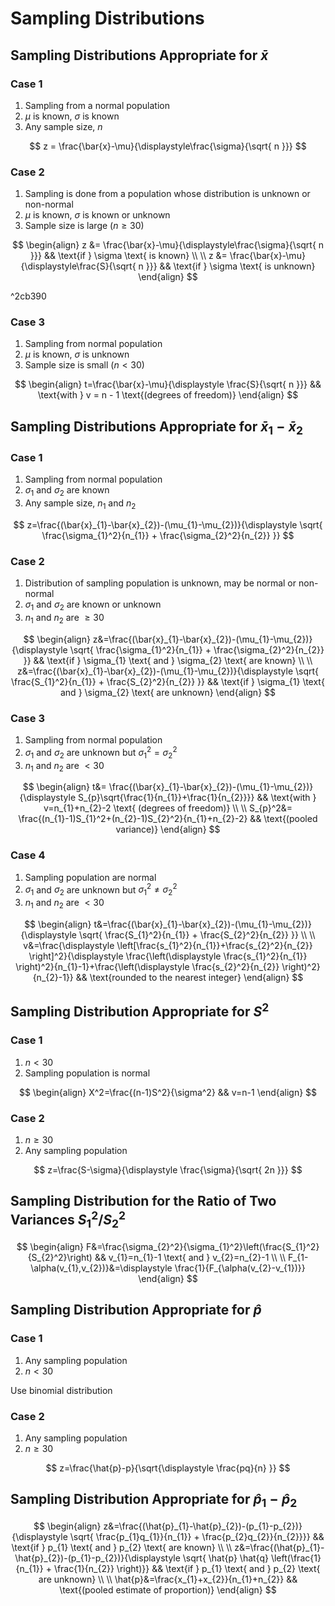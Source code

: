 # Sampling Distributions

## Sampling Distributions Appropriate for $\bar{x}$

### Case 1

1. Sampling from a normal population
2. $\mu$ is known, $\sigma$ is known
3. Any sample size, $n$

$$
z = \frac{\bar{x}-\mu}{\displaystyle\frac{\sigma}{\sqrt{ n }}}
$$

### Case 2

1. Sampling is done from a population whose distribution is unknown or non-normal
2. $\mu$ is known, $\sigma$ is known or unknown
3. Sample size is large $(n\geq 30)$

$$
\begin{align}
z &= \frac{\bar{x}-\mu}{\displaystyle\frac{\sigma}{\sqrt{ n }}} && \text{if } \sigma \text{ is known} \\ \\
z &= \frac{\bar{x}-\mu}{\displaystyle\frac{S}{\sqrt{ n }}} && \text{if } \sigma \text{ is unknown}
\end{align}
$$

^2cb390

### Case 3

1. Sampling from normal population
2. $\mu$ is known, $\sigma$ is unknown
3. Sample size is small $(n<30)$

$$
\begin{align}
t=\frac{\bar{x}-\mu}{\displaystyle \frac{S}{\sqrt{ n }}} && \text{with } v = n - 1 \text{(degrees of freedom)}
\end{align}
$$

## Sampling Distributions Appropriate for $\bar{x}_{1}-\bar{x}_{2}$

### Case 1

1. Sampling from normal population
2. $\sigma_{1}$ and $\sigma_{2}$ are known
3. Any sample size, $n_{1}$ and $n_{2}$

$$
z=\frac{(\bar{x}_{1}-\bar{x}_{2})-(\mu_{1}-\mu_{2})}{\displaystyle \sqrt{ \frac{\sigma_{1}^2}{n_{1}} + \frac{\sigma_{2}^2}{n_{2}} }}
$$

### Case 2

1. Distribution of sampling population is unknown, may be normal or non-normal
2. $\sigma_{1}$ and $\sigma_{2}$ are known or unknown
3. $n_{1}$ and $n_{2}$ are $\geq 30$

$$
\begin{align}
z&=\frac{(\bar{x}_{1}-\bar{x}_{2})-(\mu_{1}-\mu_{2})}{\displaystyle \sqrt{ \frac{\sigma_{1}^2}{n_{1}} + \frac{\sigma_{2}^2}{n_{2}} }} && \text{if } \sigma_{1} \text{ and } \sigma_{2} \text{ are known} \\ \\ 
z&=\frac{(\bar{x}_{1}-\bar{x}_{2})-(\mu_{1}-\mu_{2})}{\displaystyle \sqrt{ \frac{S_{1}^2}{n_{1}} + \frac{S_{2}^2}{n_{2}} }} && \text{if } \sigma_{1} \text{ and } \sigma_{2} \text{ are unknown}
\end{align}
$$

### Case 3

1. Sampling from normal population
2. $\sigma_{1}$ and $\sigma_{2}$ are unknown but $\sigma_{1}^2=\sigma_{2}^2$
3. $n_{1}$ and $n_{2}$ are $<30$

$$
\begin{align}
t&= \frac{(\bar{x}_{1}-\bar{x}_{2})-(\mu_{1}-\mu_{2})}{\displaystyle S_{p}\sqrt{\frac{1}{n_{1}}+\frac{1}{n_{2}}}} && \text{with } v=n_{1}+n_{2}-2 \text{ (degrees of freedom)} \\ \\
S_{p}^2&= \frac{(n_{1}-1)S_{1}^2+(n_{2}-1)S_{2}^2}{n_{1}+n_{2}-2} && \text{(pooled variance)}
\end{align}
$$

### Case 4

1. Sampling population are normal
2. $\sigma_{1}$ and $\sigma_{2}$ are unknown but $\sigma_{1}^2 \neq \sigma_{2}^2$
3. $n_{1}$ and $n_{2}$ are $<30$

$$
\begin{align}
t&=\frac{(\bar{x}_{1}-\bar{x}_{2})-(\mu_{1}-\mu_{2})}{\displaystyle \sqrt{ \frac{S_{1}^2}{n_{1}} + \frac{S_{2}^2}{n_{2}} }} \\ \\
v&=\frac{\displaystyle \left[\frac{s_{1}^2}{n_{1}}+\frac{s_{2}^2}{n_{2}} \right]^2}{\displaystyle \frac{\left(\displaystyle \frac{s_{1}^2}{n_{1}} \right)^2}{n_{1}-1}+\frac{\left(\displaystyle \frac{s_{2}^2}{n_{2}} \right)^2}{n_{2}-1}} && \text{rounded to the nearest integer}
\end{align}
$$

## Sampling Distribution Appropriate for $S^2$

### Case 1

1. $n<30$
2. Sampling population is normal

$$
\begin{align}
X^2=\frac{(n-1)S^2}{\sigma^2} && v=n-1
\end{align}
$$

### Case 2

1. $n\geq 30$
2. Any sampling population

$$
z=\frac{S-\sigma}{\displaystyle \frac{\sigma}{\sqrt{ 2n }}}
$$

## Sampling Distribution for the Ratio of Two Variances $S_{1}^2/S_{2}^2$

$$
\begin{align}
F&=\frac{\sigma_{2}^2}{\sigma_{1}^2}\left(\frac{S_{1}^2}{S_{2}^2}\right) && v_{1}=n_{1}-1 \text{ and } v_{2}=n_{2}-1
\\ \\
F_{1-\alpha(v_{1},v_{2})}&=\displaystyle \frac{1}{F_{\alpha(v_{2}-v_{1})}}
\end{align}
$$

## Sampling Distribution Appropriate for $\hat{p}$

### Case 1

1. Any sampling population
2. $n<30$

Use binomial distribution

### Case 2

1. Any sampling population
2. $n\geq 30$

$$
z=\frac{\hat{p}-p}{\sqrt{\displaystyle \frac{pq}{n} }}
$$

## Sampling Distribution Appropriate for $\hat{p}_{1}-\hat{p}_{2}$

$$
\begin{align}
z&=\frac{(\hat{p}_{1}-\hat{p}_{2})-(p_{1}-p_{2})}{\displaystyle \sqrt{ \frac{p_{1}q_{1}}{n_{1}} + \frac{p_{2}q_{2}}{n_{2}}}} && \text{if } p_{1} \text{ and } p_{2} \text{ are known} \\ \\
z&=\frac{(\hat{p}_{1}-\hat{p}_{2})-(p_{1}-p_{2})}{\displaystyle \sqrt{ \hat{p} \hat{q} \left(\frac{1}{n_{1}} + \frac{1}{n_{2}} \right)}} && \text{if } p_{1} \text{ and } p_{2} \text{ are unknown} \\ \\
\hat{p}&=\frac{x_{1}+x_{2}}{n_{1}+n_{2}} && \text{(pooled estimate of proportion)}
\end{align}
$$
